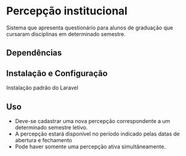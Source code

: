# Percepção institucional

Sistema que apresenta questionário para alunos de graduação que cursaram disciplinas em determinado semestre.

## Dependências


## Instalação e Configuração

Instalação padrão do Laravel

## Uso

* Deve-se cadastrar uma nova percepção correspondente a um determinado semestre letivo.
* A percepção estará disponível no período indicado pelas datas de abertura e fechamento
* Pode haver somente uma percepção ativa simultâneamente.
  